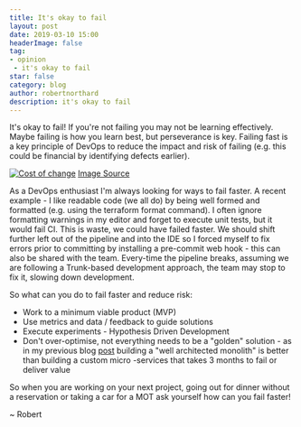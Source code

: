 ```yaml
---
title: It's okay to fail
layout: post
date: 2019-03-10 15:00
headerImage: false
tag:
- opinion
 - it's okay to fail
star: false
category: blog
author: robertnorthard
description: it's okay to fail
---
```


It's okay to fail! If you're not failing you may not be learning effectively. Maybe failing is how you learn best, but perseverance is key. Failing fast is a key principle of DevOps to reduce the impact and risk of failing (e.g. this could be financial by identifying defects earlier).

[![Cost of change](https://robertnorthard.com/assets/images/cost-of-change.jpg "Cost of Change")](https://robertnorthard.com/assets/images/cost-of-change.jpg "Cost of Change")
[Image Source](http://www.agilemodeling.com/essays/costOfChange.htm)

As a DevOps enthusiast I'm always looking for ways to fail faster. A recent example - I like readable code (we all do) by being well formed and formatted (e.g. using the terraform format command). I  often ignore formatting warnings in my editor and forget to execute unit tests, but it would fail CI. This is waste, we could have failed faster. We should shift further left out of the pipeline and into the IDE so I forced myself to fix errors prior to committing by installing a pre-commit web hook - this can also be shared with the team. Every-time the pipeline breaks, assuming we are following a Trunk-based development approach, the team may stop to fix it, slowing down development.

So what can you do to fail faster and reduce risk:
* Work to a minimum viable product (MVP) 
* Use metrics and data / feedback to guide solutions
* Execute experiments - Hypothesis Driven Development
* Don't over-optimise, not everything needs to be a "golden" solution - as in my previous blog [post](https://robertnorthard.com/devops-days-well-architected-monoliths-are-okay/) building a "well architected monolith" is better than building a custom micro -services that takes 3 months to fail or deliver value

So when you are working on your next project, going out for dinner without a reservation or taking a car for a MOT ask yourself how can you fail faster!

~ Robert
